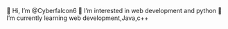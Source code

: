  👋 Hi, I’m @Cyberfalcon6
 👀 I’m interested in web development and python
 🌱 I’m currently learning web development,Java,c++
<!---
Cyberfalcon6/Cyberfalcon6 is a ✨ special ✨ repository because its `README.md` (this file) appears on your GitHub profile.
You can click the Preview link to take a look at your changes.
--->
